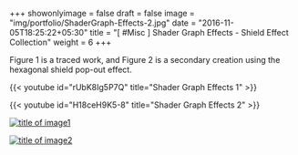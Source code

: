 +++
showonlyimage = false
draft = false
image = "img/portfolio/ShaderGraph-Effects-2.jpg"
date = "2016-11-05T18:25:22+05:30"
title = "[ #Misc ] Shader Graph Effects - Shield Effect Collection"
weight = 6
+++

Figure 1 is a traced work, and Figure 2 is a secondary creation using the hexagonal shield pop-out effect.
<!--more-->

{{< youtube id="rUbK8Ig5P7Q" title="Shader Graph Effects 1" >}}
<br>

{{< youtube id="H18ceH9K5-8" title="Shader Graph Effects 2" >}}
<br>

[![title of image1][1]][1]

[![title of image2][2]][2]

[1]: /img/portfolio/ShaderGraph-Effects-1.jpg
[2]: /img/portfolio/ShaderGraph-Effects-2.jpg
